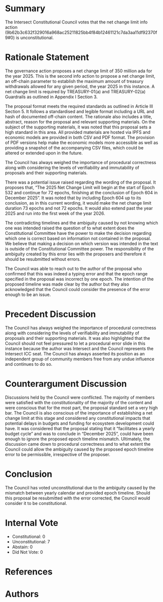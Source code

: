 
# Summary

The Intersect Constitutional Council votes that the net change limit info action (9b62b3c632f329016a968ac25211825bb4f84b12461121c7da3aa11df92370f9#0) is unconstitutional.

# Rationale Statement

The governance action proposes a net change limit of 350 million ada for the year 2025. This is the second info action to propose a net change limit, an off-chain parameter to establish the maximum amount of treasury withdrawals allowed for any given period, the year 2025 in this instance. A net change limit is required by TREASURY-01(a) and TREASURY-02(a) Guardrails as outlined in Appendix I Section 3.

The proposal format meets the required standards as outlined in Article III Section 5. It follows a standardised and legible format including a URL and hash of documented off-chain content. The rationale also includes a title, abstract, reason for the proposal and relevant supporting materials. On the subject of the supporting materials, it was noted that this proposal sets a high standard in this area. All provided materials are hosted via IPFS and economic models are provided in both CSV and PDF format. The provision of PDF versions help make the economic models more accessible as well as providing a snapshot of the accompanying CSV files, which could be altered or extended upon in the future.

The Council has always weighed the importance of procedural correctness along with considering the levels of verifiability and immutability of proposals and their supporting materials.

There was a potential issue raised regarding the wording of the proposal. It proposes that, “The 2025 Net Change Limit will begin at the start of Epoch 532 and continue for 72 epochs, finishing at the conclusion of Epoch 604 in December 2025”. It was noted that by including Epoch 604 up to its conclusion, as in this current wording, it would make the net change limit duration 73 epochs and not 72 epochs. It would also extend past the year 2025 and run into the first week of the year 2026.

The contradicting timelines and the ambiguity caused by not knowing which one was intended raised the question of to what extent does the Constitutional Committee have the power to make the decision regarding which one is correct based on information not contained in the proposal. We believe that making a decision on which version was intended in the text is outside of the Constitutional Committee power. The responsibility of the ambiguity created by this error lies with the proposers and therefore it should be resubmitted without errors.

The Council was able to reach out to the author of the proposal who confirmed that this was indeed a typing error and that the epoch range specified in the proposal was incorrect by one epoch. The intention of the proposed timeline was made clear by the author but they also acknowledged that the Council could consider the presence of the error enough to be an issue.

# Precedent Discussion

The Council has always weighed the importance of procedural correctness along with considering the levels of verifiability and immutability of proposals and their supporting materials. It was also highlighted that the Council should not feel pressured to let a procedural error slide in this instance because the author was Intersect and the Council represents the Intersect ICC seat. The Council has always asserted its position as an independent group of community members free from any undue influence and continues to do so.

# Counterargument Discussion

Discussions held by the Council were conflicted. The majority of members were satisfied with the constitutionality of the majority of the content and were conscious that for the most part, the proposal standard set a very high bar. The Council is also conscious of the importance of establishing a net change limit at this stage and considered any constitutional impacts that potential delays in budgets and funding for ecosystem development could have. It was considered that the proposal stating that it “facilitates a yearly budget cycle” and was to conclude in “December 2025”, could have been enough to ignore the proposed epoch timeline mismatch. Ultimately, the discussion came down to procedural correctness and to what extent the Council could allow the ambiguity caused by the proposed epoch timeline error to be permissible, irrespective of the proposer.

# Conclusion

The Council has voted unconstitutional due to the ambiguity caused by the mismatch between yearly calendar and provided epoch timeline. Should this proposal be resubmitted with the error corrected, the Council would consider it to be constitutional.

# Internal Vote

- Constitutional: 0
- Unconstitutional: 7
- Abstain: 0
- Did Not Vote: 0

# References



# Authors

